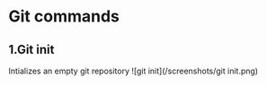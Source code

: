 # Git commands
## 1.Git init
Intializes an empty git repository
![git init](/screenshots/git init.png)
